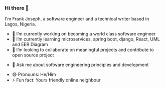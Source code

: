 ### Hi there 👋

I'm Frank Joseph, a software engineer and a technical writer based in Lagos, Nigeria.
<!--
**Frank-dev20/Frank-dev20** is a ✨ _special_ ✨ repository because its `README.md` (this file) appears on your GitHub profile.
-->

- 🔭 I’m currently working on becoming a world class software engineer
- 🌱 I’m currently learning microservices, spring boot, django, React, UML and EER Diagram
- 👯 I’m looking to collaborate on meaningful projects and contribute to open source project
<!--
- 🤔 I’m looking for help with 
-->
- 💬 Ask me about software engineering principles and development
<!--
- 📫 How to reach me: ...
-->
- 😄 Pronouns: He/Him
- ⚡ Fun fact: Yours friendly online neighbour

